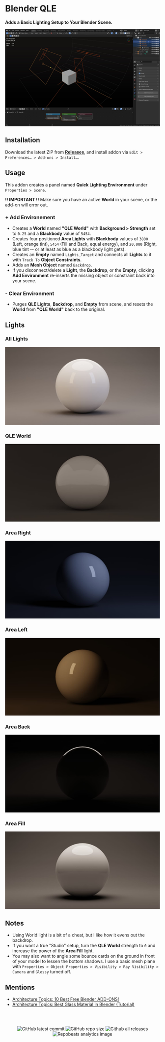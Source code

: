 # Blender QLE

**Adds a Basic Lighting Setup to Your Blender Scene.**

![Blender QLE Screenshot](https://github.com/don1138/blender-qle/blob/master/blender-qle.jpg)

## Installation

Download the latest ZIP from [**Releases**](https://github.com/don1138/blender-qle/releases), and install addon via `Edit > Preferences… > Add-ons > Install…`.

## Usage

This addon creates a panel named **Quick Lighting Environment** under `Properties > Scene`.

**!! IMPORTANT !!** Make sure you have an active **World** in your scene, or the add-on will error out.

### + Add Environement
   + Creates a **World** named **"QLE World"** with **Background > Strength** set to `0.25` and a **Blackbody** value of `5454`.
   + Creates four positioned **Area Lights** with **Blackbody** values of `3800` (Left, orange tint), `5454` (Fill and Back, equal energy), and `20,000` (Right, blue tint -- or at least as blue as a blackbody light gets). 
   + Creates an **Empty** named `Lights_Target` and connects all **Lights** to it with ``Track To`` **Object Constraints**.
   + Adds an **Mesh Object** named `Backdrop`.
   + If you disconnect/delete a **Light**, the **Backdrop**, or the **Empty**, clicking **Add Environment** re-inserts the missing object or constraint back into your scene.

### - Clear Environment
   + Purges **QLE Lights**, **Backdrop**, and **Empty** from scene, and resets the **World** from **"QLE World"** back to the original.

## Lights

### All Lights
![QLE - All Lights](https://github.com/don1138/blender-qle/blob/master/imx/QLE-00.jpg)
### QLE World
![QLE - QLE World](https://github.com/don1138/blender-qle/blob/master/imx/QLE-01.jpg)
### Area Right
![QLE - Area Right](https://github.com/don1138/blender-qle/blob/master/imx/QLE-02.jpg)
### Area Left
![QLE - Area Left](https://github.com/don1138/blender-qle/blob/master/imx/QLE-03.jpg)
### Area Back
![QLE - Area Back](https://github.com/don1138/blender-qle/blob/master/imx/QLE-04.jpg)
### Area Fill
![QLE - Area Fill](https://github.com/don1138/blender-qle/blob/master/imx/QLE-05.jpg)

## Notes
- Using World light is a bit of a cheat, but I like how it evens out the backdrop.
- If you want a true "Studio" setup, turn the **QLE World** strength to `0` and increase the power of the **Area Fill** light.
- You may also want to angle some bounce cards on the ground in front of your model to lessen the bottom shadows. I use a basic mesh plane with `Properties > Object Properties > Visibility > Ray Visibility > Camera` and `Glossy` turned off.

## Mentions
- [Architecture Topics: 10 Best Free Blender ADD-ONS!](https://www.youtube.com/watch?v=QJnB6LRtpxA&t=173s)
- [Architecture Topics: Best Glass Material in Blender (Tutorial)](https://www.youtube.com/watch?v=MzIreMJRhqk)

<br><br>

<p align="center">
  <img alt="GitHub latest commit" src="https://img.shields.io/github/last-commit/don1138/blender-qle">
  <img alt="GitHub repo size" src="https://img.shields.io/github/repo-size/don1138/blender-qle">
  <img alt="Github all releases" src="https://img.shields.io/github/downloads/don1138/blender-qle/total.svg"><br>
  <img src="https://repobeats.axiom.co/api/embed/e7313fc8115e168686e43e209cb5138dbb64f20a.svg" alt="Repobeats analytics image">
</p>

